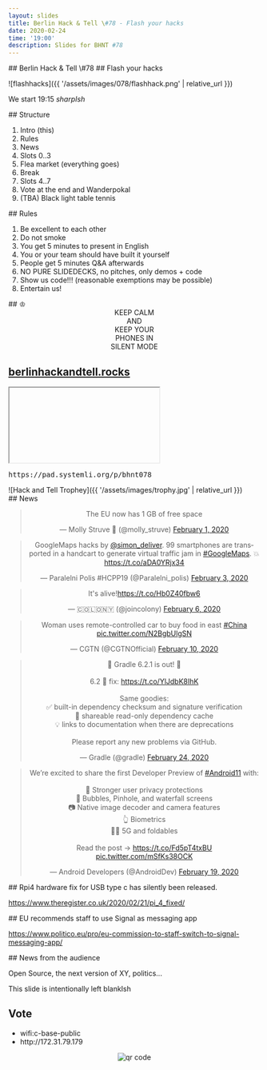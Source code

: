 ```yaml
---
layout: slides
title: Berlin Hack & Tell \#78 - Flash your hacks
date: 2020-02-24
time: '19:00'
description: Slides for BHNT #78
---
```


<section data-markdown>
## Berlin Hack & Tell \#78
## Flash your hacks

![flashhacks]({{ '/assets/images/078/flashhack.png' | relative_url }})

We start 19:15 *sharpIsh*
</section>

<section data-markdown>
## Structure

1. Intro (this)
2. Rules
3. News
4. Slots 0..3
5. Flea market (everything goes)
6. Break
7. Slots 4..7
8. Vote at the end and Wanderpokal
9. (TBA) Black light table tennis
</section>

<section data-markdown>
## Rules

1. Be excellent to each other
2. Do not smoke
3. You get 5 minutes to present in English
4. You or your team should have built it yourself
5. People get 5 minutes Q&A afterwards
6. NO PURE SLIDEDECKS, no pitches, only demos + code
7. Show us code!!! (reasonable exemptions may be possible)
8. Entertain us!
</section>

<section data-markdown>
## &#9812;
<center>
KEEP CALM</br>
AND</br>
KEEP YOUR</br>
PHONES IN</br>
SILENT MODE</br>
</center>
</section>

<section>
<h2><a href="https://berlinhackandtell.rocks/">berlinhackandtell.rocks</a></h2>
<iframe class="stretch" data-src="https://berlinhackandtell.rocks"></iframe>
</section>

<section>
<pre>https://pad.systemli.org/p/bhnt078</pre>
</section>

<section data-markdown>
![Hack and Tell Trophey]({{ '/assets/images/trophy.jpg' | relative_url }})
</section>

<section data-markdown>
## News
</section>


<section>
<center>
<blockquote class="twitter-tweet"><p lang="en" dir="ltr">The EU now has 1 GB of free space</p>&mdash; Molly Struve 🦄 (@molly_struve) <a href="https://twitter.com/molly_struve/status/1223692778229596163?ref_src=twsrc%5Etfw">February 1, 2020</a></blockquote> <script async src="https://platform.twitter.com/widgets.js" charset="utf-8"></script>
</center>
</section>


<section>
<center>
<blockquote class="twitter-tweet"><p lang="en" dir="ltr">GoogleMaps hacks by <a href="https://twitter.com/simon_deliver?ref_src=twsrc%5Etfw">@simon_deliver</a>. 99 smartphones are transported in a handcart to generate virtual traffic jam in <a href="https://twitter.com/hashtag/GoogleMaps?src=hash&amp;ref_src=twsrc%5Etfw">#GoogleMaps</a>. 💥<a href="https://t.co/aDA0YRjx34">https://t.co/aDA0YRjx34</a></p>&mdash; Paralelni Polis #HCPP19 (@Paralelni_polis) <a href="https://twitter.com/Paralelni_polis/status/1224313762326380545?ref_src=twsrc%5Etfw">February 3, 2020</a></blockquote> <script async src="https://platform.twitter.com/widgets.js" charset="utf-8"></script>
</center>
</section>


<section>
<center>
<blockquote class="twitter-tweet"><p lang="en" dir="ltr">It&#39;s alive!<a href="https://t.co/Hb0Z40fbw6">https://t.co/Hb0Z40fbw6</a></p>&mdash; 🇨​​​​​🇴​​​​​🇱​​​​​🇴​​​​​🇳​​​​​🇾​​​​​ (@joincolony) <a href="https://twitter.com/joincolony/status/1225420889702981634?ref_src=twsrc%5Etfw">February 6, 2020</a></blockquote> <script async src="https://platform.twitter.com/widgets.js" charset="utf-8"></script>
</center>
</section>

<section>
<center>
<blockquote class="twitter-tweet"><p lang="en" dir="ltr">Woman uses remote-controlled car to buy food in east <a href="https://twitter.com/hashtag/China?src=hash&amp;ref_src=twsrc%5Etfw">#China</a> <a href="https://t.co/N2BgbUlgSN">pic.twitter.com/N2BgbUlgSN</a></p>&mdash; CGTN (@CGTNOfficial) <a href="https://twitter.com/CGTNOfficial/status/1226753057427320839?ref_src=twsrc%5Etfw">February 10, 2020</a></blockquote> <script async src="https://platform.twitter.com/widgets.js" charset="utf-8"></script>
</center>
</section>

<section>
<center>
<blockquote class="twitter-tweet"><p lang="en" dir="ltr">📣 Gradle 6.2.1 is out! 🎉 <br><br>6.2 🐛 fix: <a href="https://t.co/YlJdbK8IhK">https://t.co/YlJdbK8IhK</a><br><br>Same goodies:<br>✅ built-in dependency checksum and signature verification<br>🔁 shareable read-only dependency cache<br>💡 links to documentation when there are deprecations<br><br>Please report any new problems via GitHub.</p>&mdash; Gradle (@gradle) <a href="https://twitter.com/gradle/status/1232058119754260482?ref_src=twsrc%5Etfw">February 24, 2020</a></blockquote> <script async src="https://platform.twitter.com/widgets.js" charset="utf-8"></script>
</center>
</section>


<section>
<center>
<blockquote class="twitter-tweet"><p lang="en" dir="ltr">We’re excited to share the first Developer Preview of <a href="https://twitter.com/hashtag/Android11?src=hash&amp;ref_src=twsrc%5Etfw">#Android11</a> with:<br> <br>🔐 Stronger user privacy protections<br>💬 Bubbles, Pinhole, and waterfall screens<br>📷 Native image decoder and camera features<br>👆 Biometrics<br>👨‍💻 5G and foldables<br> <br>Read the post → <a href="https://t.co/Fd5pT4txBU">https://t.co/Fd5pT4txBU</a> <a href="https://t.co/mSfKs38OCK">pic.twitter.com/mSfKs38OCK</a></p>&mdash; Android Developers (@AndroidDev) <a href="https://twitter.com/AndroidDev/status/1230193266215116800?ref_src=twsrc%5Etfw">February 19, 2020</a></blockquote> <script async src="https://platform.twitter.com/widgets.js" charset="utf-8"></script>
</center>
</section>

<section data-markdown>
## Rpi4 hardware fix for USB type c has silently been released.

https://www.theregister.co.uk/2020/02/21/pi_4_fixed/
</section>

<section data-markdown>
## EU recommends staff to use Signal as messaging app

https://www.politico.eu/pro/eu-commission-to-staff-switch-to-signal-messaging-app/
</section>

<section data-markdown>
## News from the audience

Open Source, the next version of XY, politics...
</section>

<section data-markdown>
This slide is intentionally left blankIsh
</section>

<section>
<h2>Vote</h2>

<ul>
<li>wifi:c-base-public</li>
<li>http://172.31.79.179</li>
</ul>
<center>
<img src="http://api.qrserver.com/v1/create-qr-code/?color=000000&amp;bgcolor=FFFFFF&amp;data=http%3A%2F%2F172.31.79.179&amp;qzone=1&amp;margin=0&amp;size=400x400&amp;ecc=L" alt="qr code" />
</center>
</section>
